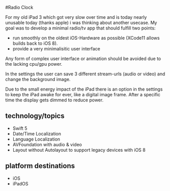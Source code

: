 #Radio Clock

For my old iPad 3 which got very slow over time and is today nearly unusable today (thanks apple) i was thinking about another usecase. My goal was to develop a minimal radio/tv app that should fulfill two points:

 - run smoothly on the oldest iOS-Hardware as possible (XCode11 allows builds back to iOS 8).
 - provide a very minimalisitic user interface


Any form of complex user interface or animation should be avoided due to the lacking cpu/gpu power.

In the settings the user can save 3 different stream-urls (audio or video) and change the background image.


Due to the small energy impact of the iPad there is an option in the settings to keep the iPad awake for ever, like a digital image frame. After a specific time the display gets dimmed to reduce power. 

##  technology/topics

* Swift 5
* Date/Time Localization
* Language Localization
* AVFoundation with audio & video
* Layout without Autolayout to support legacy devices with iOS 8


##  platform destinations

* iOS
* iPadOS
